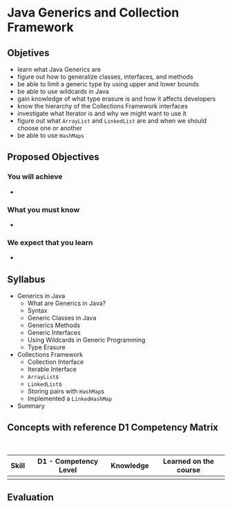 # Java Generics and Collection Framework

## Objetives

* learn what Java Generics are
* figure out how to generalize classes, interfaces, and methods
* be able to limit a generic type by using upper and lower bounds
* be able to use wildcards in Java
* gain knowledge of what type erasure is and how it affects developers
* know the hierarchy of the Collections Framework interfaces
* investigate what Iterator is and why we might want to use it
* figure out what `ArrayList` and `LinkedList` are and when we should choose one or another
* be able to use `HashMaps`

## Proposed Objectives

### You will achieve

* <!-- TODO Define section "You will achieve" -->

### What you must know

* <!-- TODO Define section "What you must know" -->

### We expect that you learn

* <!-- TODO Define section "We expect that you learn" -->

## Syllabus

* Generics in Java
  * What are Generics  in Java?
  * Syntax
  * Generic Classes in Java
  * Generics Methods
  * Generic Interfaces
  * Using Wildcards in Generic Programming
  * Type Erasure
* Collections Framework
  * Collection Interface
  * Iterable Interface
  * `ArrayList`s
  * `LinkedList`s
  * Storing pairs with `HashMap`s
  * Implemented a `LinkedHashMap`
* Summary

## Concepts with reference D1 Competency Matrix

​	

| Skill | D1 - Competency Level | Knowledge | Learned on the course |
| :---: | --------------------- | --------- | --------------------- |
|       |                       |           |                       |

## Evaluation

